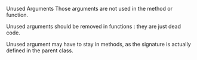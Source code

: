 Unused Arguments
Those arguments are not used in the method or function. 

Unused arguments should be removed in functions : they are just dead code.

Unused argument may have to stay in methods, as the signature is actually defined in the parent class. 

<?php

// $unused is in the signature, but not used. 
function foo($unused, $b, $c) {
    return $b + $c;
}
?>


